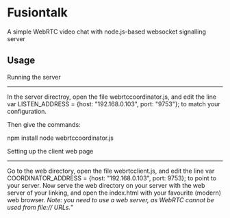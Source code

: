 # Fusiontalk
A simple WebRTC video chat with node.js-based websocket signalling server

Usage
------------

Running the server
********************

In the server directroy, open the file webrtccoordinator.js, and edit the line 
var LISTEN_ADDRESS = {host: "192.168.0.103", port: "9753"}; to match your configuration.

Then give the commands:

npm install
node webrtccoordinator.js


Setting up the client web page
*******************************

Go to the web directory, open the file webrtcclient.js, and edit the line 
var COORDINATOR_ADDRESS = {host: "192.168.0.103", port: 9753}; to point to your server. 
Now serve the web directory on your server with the web server of your linking, and
open the index.html with your favourite (modern) web browser. *Note: you need to use a
web server, as WebRTC cannot be used from file:// URLs.*"  


